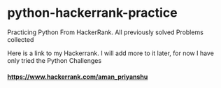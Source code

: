 # python-hackerrank-practice
Practicing Python From HackerRank. All previously solved Problems collected

Here is a link to my Hackerrank. I will add more to it later, for now I have only tried the Python Challenges
#### https://www.hackerrank.com/aman_priyanshu
